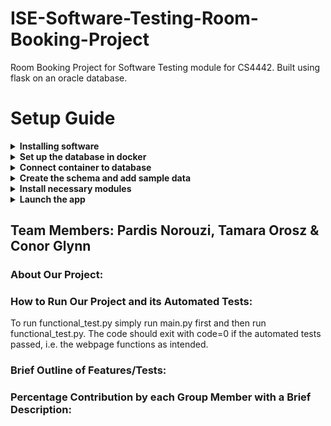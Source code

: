 # ISE-Software-Testing-Room-Booking-Project
Room Booking Project for Software Testing module for CS4442. Built using flask on an oracle database.
# Setup Guide
<details><summary><b>Installing software</b></summary>
<p>
1. <a href = "https://dbeaver.io">DBeaver</a><br>
2. <a href = "https://www.docker.com/products/docker-desktop/">Docker</a><br>
3. <a href = "https://www.python.org/downloads/">Python</a>
</p>
</details>

<details><summary><b>Set up the database in docker</b></summary>
<p>
Download the container from <a href = "https://hub.docker.com/r/gvenzl/oracle-xe">this link.</a>.<br>
Initiate the docker instance using following command (execute in terminal):<br>
docker run -d -p 1521:1521 -e ORACLE_PASSWORD=root --name room-booking-project gvenzl/oracle-xe<br>
This initialises a new docker container.
</p>
</details>

<details><summary><b>Connect container to database</b></summary>
<p>
1. Open DBeaver.<br>
2. Establish a connection with the database using credentials of SYSTEM. For this go to Database -> New Database Connection. Select Oracle, next and fill in the following details:<br>
Host: localhost, Port: 1521, Database: XEPDB1, Username: SYS, Role: SYSDBA, Password: root.
</p>
</details>

<details><summary><b>Create the schema and add sample data</b></summary>
<p>
1. Create a new schema and name it RBS (for Room Booking System) and set the password as rbs.<br>
2. Create a new script and paste the SQL code from SetUpDatabase.txt into it to create the schema.<br>
3. Create another script and paste the SQL code from AddDataToDatabase.txt into it to insert sample data into the database.<br>
</p>
</details>

<details><summary><b>Install necessary modules</b></summary>
<p>
1. Open your command prompt.<br>
2. Set up a virtual environment and activate it. <br>
3. Run the following with 'pip install ...', and allow the modules to install:<br>
   &nbsp; &nbsp; &nbsp; &nbsp; flask, oracle, oracledb, splinter, mock, ...<br>
4. Download chromedriver from https://chromedriver.chromium.org/ and edit the executable_path in functional_test.py to the path to chromedriver on your machine.<br>
</p>
</details>

<details><summary><b>Launch the app</b></summary>
<p>
Open the repository folder in your IDE and run 'main.py'.<br>
Paste the following link in your browser: 'http://127.0.0.1:5000'.
</p>
</details>

## Team Members: Pardis Norouzi, Tamara Orosz & Conor Glynn
### About Our Project:
### How to Run Our Project and its Automated Tests:
To run functional_test.py simply run main.py first and then run functional_test.py. The code should exit with code=0 if the automated tests passed, i.e. the webpage functions as intended.
### Brief Outline of Features/Tests:
### Percentage Contribution by each Group Member with a Brief Description:
